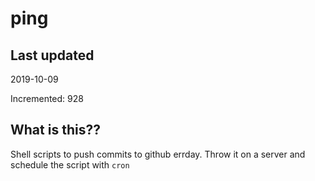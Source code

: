 # ping

## Last updated
2019-10-09

Incremented: 928

## What is this??
Shell scripts to push commits to github errday. Throw it on a server and schedule the script with `cron`
